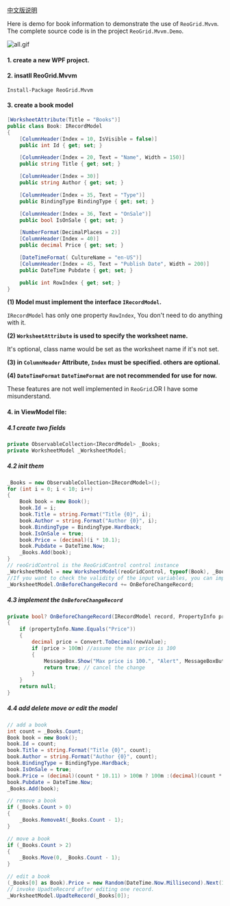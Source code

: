 
[中文版说明](https://github.com/IUpdatable/ReoGrid.Mvvm/blob/master/README-CN.md)

Here is demo for book information to demonstrate the use of `ReoGrid.Mvvm`. The complete source code is in the project `ReoGrid.Mvvm.Demo`.

![all.gif](https://github.com/IUpdatable/ReoGrid.Mvvm/blob/master/all.gif)

#### 1. create a new WPF project.
#### 2. insatll ReoGrid.Mvvm

```
Install-Package ReoGrid.Mvvm
```
#### 3. create a book model

```cs
[WorksheetAttribute(Title = "Books")]
public class Book: IRecordModel
{
    [ColumnHeader(Index = 10, IsVisible = false)]
    public int Id { get; set; }

    [ColumnHeader(Index = 20, Text = "Name", Width = 150)]
    public string Title { get; set; }

    [ColumnHeader(Index = 30)]
    public string Author { get; set; }

    [ColumnHeader(Index = 35, Text = "Type")]
    public BindingType BindingType { get; set; }

    [ColumnHeader(Index = 36, Text = "OnSale")]
    public bool IsOnSale { get; set; }

    [NumberFormat(DecimalPlaces = 2)]
    [ColumnHeader(Index = 40)]
    public decimal Price { get; set; }

    [DateTimeFormat( CultureName = "en-US")]
    [ColumnHeader(Index = 45, Text = "Publish Date", Width = 200)]
    public DateTime Pubdate { get; set; }

    public int RowIndex { get; set; }
}

```

**(1) Model must implement the interface `IRecordModel`.**

`IRecordModel` has only one property `RowIndex`, You don't need to do anything with it.

**(2) `WorksheetAttribute` is used to specify the worksheet name.**

It's optional, class name would be set as the worksheet name if it's not set.

**(3) in `ColumnHeader` Attribute, `Index` must be specified. others are optional.**

**(4) `DateTimeFormat` `DateTimeFormat` are not recommended for use for now.**

These features are not well implemented in `ReoGrid`.OR I have some misunderstand.

#### 4. in ViewModel file:

##### 4.1 create two fields
```cs
private ObservableCollection<IRecordModel> _Books;
private WorksheetModel _WorksheetModel;
```
##### 4.2 init them
```cs
_Books = new ObservableCollection<IRecordModel>();
for (int i = 0; i < 10; i++)
{
    Book book = new Book();
    book.Id = i;
    book.Title = string.Format("Title {0}", i);
    book.Author = string.Format("Author {0}", i);
    book.BindingType = BindingType.Hardback;
    book.IsOnSale = true;
    book.Price = (decimal)(i * 10.1);
    book.Pubdate = DateTime.Now;
    _Books.Add(book);
}
// reoGridControl is the ReoGridControl control instance
_WorksheetModel = new WorksheetModel(reoGridControl, typeof(Book), _Books);
//If you want to check the validity of the input variables, you can implement the function.
_WorksheetModel.OnBeforeChangeRecord += OnBeforeChangeRecord;
```
##### 4.3 implement the `OnBeforeChangeRecord`

```cs
private bool? OnBeforeChangeRecord(IRecordModel record, PropertyInfo propertyInfo, object newValue)
{
    if (propertyInfo.Name.Equals("Price"))
    {
        decimal price = Convert.ToDecimal(newValue);
        if (price > 100m) //assume the max price is 100
        {
            MessageBox.Show("Max price is 100.", "Alert", MessageBoxButton.OK, MessageBoxImage.Warning);
            return true; // cancel the change
        }
    }
    return null;
}
```
##### 4.4 add delete move or edit the model

```cs
// add a book
int count = _Books.Count;
Book book = new Book();
book.Id = count;
book.Title = string.Format("Title {0}", count);
book.Author = string.Format("Author {0}", count);
book.BindingType = BindingType.Hardback;
book.IsOnSale = true;
book.Price = (decimal)(count * 10.11) > 100m ? 100m :(decimal)(count * 10.11);
book.Pubdate = DateTime.Now;
_Books.Add(book);

// remove a book
if (_Books.Count > 0)
{
    _Books.RemoveAt(_Books.Count - 1);
}

// move a book
if (_Books.Count > 2)
{
    _Books.Move(0, _Books.Count - 1);
}

// edit a book
(_Books[0] as Book).Price = new Random(DateTime.Now.Millisecond).Next(1,100);
// invoke UpadteRecord after editing one record.
_WorksheetModel.UpadteRecord(_Books[0]); 
```
